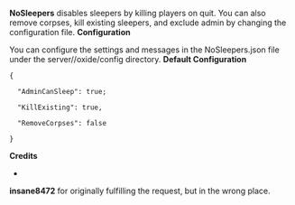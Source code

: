 **NoSleepers** disables sleepers by killing players on quit. You can also remove corpses, kill existing sleepers, and exclude admin by changing the configuration file.
**Configuration**

You can configure the settings and messages in the NoSleepers.json file under the server/<identity>/oxide/config directory.
**Default Configuration**

````
{

  "AdminCanSleep": true;

  "KillExisting": true,

  "RemoveCorpses": false

}
````


**Credits**


* 
**insane8472** for originally fulfilling the request, but in the wrong place.